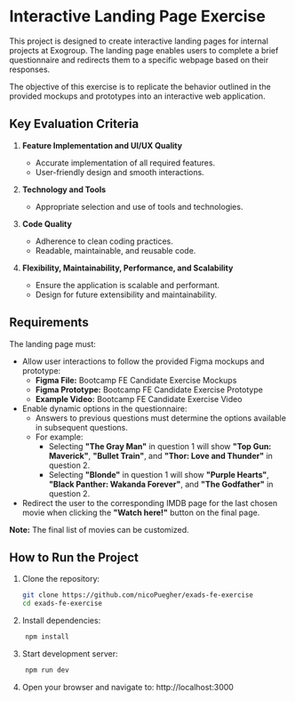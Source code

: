 # Interactive Landing Page Exercise

This project is designed to create interactive landing pages for internal projects at Exogroup. The landing page enables users to complete a brief questionnaire and redirects them to a specific webpage based on their responses.

The objective of this exercise is to replicate the behavior outlined in the provided mockups and prototypes into an interactive web application.

## Key Evaluation Criteria

1. **Feature Implementation and UI/UX Quality**
   - Accurate implementation of all required features.
   - User-friendly design and smooth interactions.

2. **Technology and Tools**
   - Appropriate selection and use of tools and technologies.

3. **Code Quality**
   - Adherence to clean coding practices.
   - Readable, maintainable, and reusable code.

4. **Flexibility, Maintainability, Performance, and Scalability**
   - Ensure the application is scalable and performant.
   - Design for future extensibility and maintainability.

## Requirements

The landing page must:

- Allow user interactions to follow the provided Figma mockups and prototype:
  - **Figma File:** Bootcamp FE Candidate Exercise Mockups
  - **Figma Prototype:** Bootcamp FE Candidate Exercise Prototype
  - **Example Video:** Bootcamp FE Candidate Exercise Video
- Enable dynamic options in the questionnaire:
  - Answers to previous questions must determine the options available in subsequent questions.
  - For example:
    - Selecting **"The Gray Man"** in question 1 will show **"Top Gun: Maverick"**, **"Bullet Train"**, and **"Thor: Love and Thunder"** in question 2.
    - Selecting **"Blonde"** in question 1 will show **"Purple Hearts"**, **"Black Panther: Wakanda Forever"**, and **"The Godfather"** in question 2.
- Redirect the user to the corresponding IMDB page for the last chosen movie when clicking the **"Watch here!"** button on the final page.

**Note:** The final list of movies can be customized.

## How to Run the Project

1. Clone the repository:
   ```bash
   git clone https://github.com/nicoPuegher/exads-fe-exercise
   cd exads-fe-exercise
   ```
2. Install dependencies:
```bash
    npm install
```
3. Start development server:
```bash
    npm run dev
```
4. Open your browser and navigate to:
http://localhost:3000
